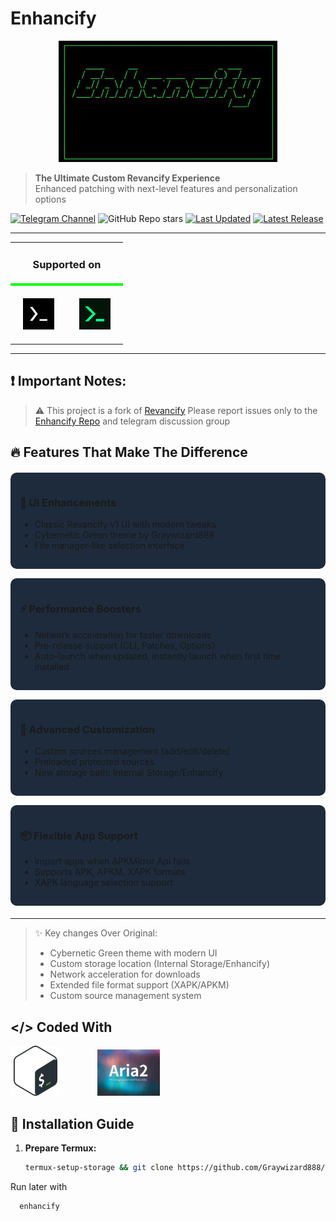 # Enhancify


<div align="center">
    <img src="https://raw.githubusercontent.com/Graywizard888/Enhancify/main/.Icons/Enhancify_banner.png" width="350px">
</div>


> **The Ultimate Custom Revancify Experience**  
> Enhanced patching with next-level features and personalization options

[![Telegram Channel](https://img.shields.io/badge/Telegram_Discussion-2CA5E0?style=for-the-badge&logo=telegram&logoColor=white)](https://t.me/Graywizard_projects)
![GitHub Repo stars](https://img.shields.io/github/stars/Graywizard888/Enhancify?style=for-the-badge&color=yellow) 
[![Last Updated](https://img.shields.io/github/last-commit/Graywizard888/Enhancify?label=Last%20Updated&style=for-the-badge)](https://github.com/Graywizard8888/Enhancify/commits)
[![Latest Release](https://img.shields.io/github/v/release/Graywizard888/Enhancify?label=Latest%20Release&style=for-the-badge&color=#00ff7f)](https://github.com/Graywizard888/Enhancify/releases/latest)

---
<div align="center">
  <table style="border-collapse: collapse;">
    <tr>
      <td colspan="2" style="text-align: center; border-bottom: 4px solid #00ff00">
        <h3>Supported on</h3>
      </td>
    </tr>
    <tr>
      <td style="text-align: center; padding: 20px">
        <a href="https://github.com/termux/termux-app">
          <img src="https://raw.githubusercontent.com/Graywizard888/Enhancify/main/.Icons/Termux.png" width="50px">
        </a>
      </td>
      <td style="text-align: center; padding: 20px">
        <a href="https://github.com/Termux-Monet/termux-monet">
          <img src="https://raw.githubusercontent.com/Graywizard888/Enhancify/main/.Icons/Termux_monet.png" width="50px">
        </a>
      </td>
    </tr>
  </table>
</div>

---
## ❗ Important Notes:
> ⚠ This project is a fork of [Revancify](https://github.com/decipher3114/Revancify)
> Please report issues only to the [Enhancify Repo](https://github.com/Graywizard888/Enhancify/issues) and telegram discussion group

## 🔥 Features That Make The Difference

<div style="display: grid; grid-template-columns: repeat(auto-fit, minmax(300px, 1fr)); gap: 15px; margin: 20px 0;">

<div style="background: #1e2b3c; padding: 15px; border-radius: 10px;">
<h3>🎨 UI Enhancements</h3>
<ul>
<li>Classic Revancify v1 UI with modern tweaks</li>
<li>Cybernetic Green theme by Graywizard888</li>
<li>File manager-like selection interface</li>
</ul>
</div>

<div style="background: #1e2b3c; padding: 15px; border-radius: 10px;">
<h3>⚡ Performance Boosters</h3>
<ul>
<li>Network acceleration for faster downloads</li>
<li>Pre-release support (CLI, Patches, Options)</li>
<li> Auto-launch when updated,  instantly launch when first time installed</li>
</ul>
</div>

<div style="background: #1e2b3c; padding: 15px; border-radius: 10px;">
<h3>🔧 Advanced Customization</h3>
<ul>
<li>Custom sources management (add/edit/delete)</li>
<li>Preloaded protected sources</li>
<li>New storage path: Internal Storage/Enhancify</li>
</ul>
</div>

<div style="background: #1e2b3c; padding: 15px; border-radius: 10px;">
<h3>📦 Flexible App Support</h3>
<ul>
<li>Import apps when APKMirror Api fails</li>
<li>Supports APK, APKM, XAPK formats</li>
<li>XAPK language selection support</li>
</ul>
</div>

</div>

---

> ✨ Key changes Over Original:
> - Cybernetic Green theme with modern UI
> - Custom storage location (Internal Storage/Enhancify)
> - Network acceleration for downloads
> - Extended file format support (XAPK/APKM)
> - Custom source management system

## </> Coded With
<img src="https://raw.githubusercontent.com/Graywizard888/Enhancify/main/.Icons/Bash_logo.png" width="80px">&nbsp;&nbsp;&nbsp;&nbsp;&nbsp;&nbsp;&nbsp;&nbsp;&nbsp;&nbsp;&nbsp;&nbsp;&nbsp;&nbsp;   <img src="https://raw.githubusercontent.com/Graywizard888/Enhancify/main/.Icons/aria2c_banner.png" width="100px">


## 🚀 Installation Guide

1. **Prepare Termux:**
   ```bash
   termux-setup-storage && git clone https://github.com/Graywizard888/Enhancify.git && cd Enhancify && bash install.sh

Run later with
```bash
  enhancify






   

